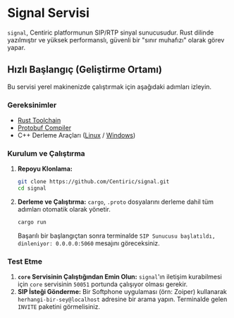 # Signal Servisi

`signal`, Centiric platformunun SIP/RTP sinyal sunucusudur. Rust dilinde yazılmıştır ve yüksek performanslı, güvenli bir "sınır muhafızı" olarak görev yapar.

## Hızlı Başlangıç (Geliştirme Ortamı)

Bu servisi yerel makinenizde çalıştırmak için aşağıdaki adımları izleyin.

### Gereksinimler
-   [Rust Toolchain](https://rustup.rs/)
-   [Protobuf Compiler](https://grpc.io/docs/protoc-installation/)
-   C++ Derleme Araçları ([Linux](https://packages.ubuntu.com/search?keywords=build-essential) / [Windows](https://visualstudio.microsoft.com/visual-cpp-build-tools/))

### Kurulum ve Çalıştırma

1.  **Repoyu Klonlama:**
    ```bash
    git clone https://github.com/Centiric/signal.git
    cd signal
    ```

2.  **Derleme ve Çalıştırma:**
    `cargo`, `.proto` dosyalarını derleme dahil tüm adımları otomatik olarak yönetir.
    ```bash
    cargo run
    ```
    Başarılı bir başlangıçtan sonra terminalde `SIP Sunucusu başlatıldı, dinleniyor: 0.0.0.0:5060` mesajını göreceksiniz.

### Test Etme

1.  **`core` Servisinin Çalıştığından Emin Olun:** `signal`'ın iletişim kurabilmesi için `core` servisinin `50051` portunda çalışıyor olması gerekir.
2.  **SIP İsteği Gönderme:** Bir Softphone uygulaması (örn: Zoiper) kullanarak `herhangi-bir-sey@localhost` adresine bir arama yapın. Terminalde gelen `INVITE` paketini görmelisiniz.
